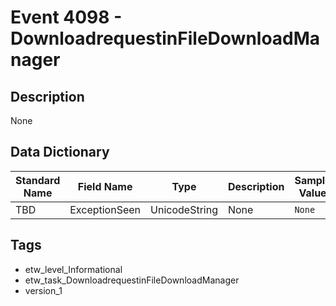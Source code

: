 # Event 4098 - DownloadrequestinFileDownloadManager

## Description
None

## Data Dictionary
|Standard Name|Field Name|Type|Description|Sample Value|
|---|---|---|---|---|
|TBD|ExceptionSeen|UnicodeString|None|`None`|

## Tags
* etw_level_Informational
* etw_task_DownloadrequestinFileDownloadManager
* version_1